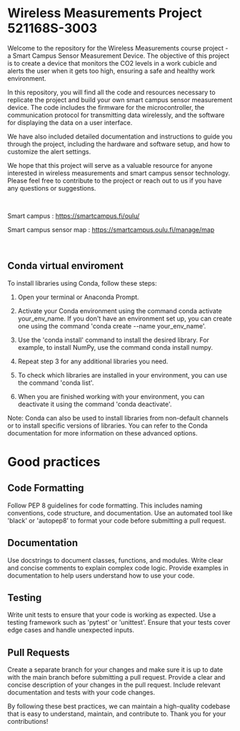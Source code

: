 # Wireless Measurements Project 521168S-3003

Welcome to the repository for the Wireless Measurements course project - a Smart Campus Sensor Measurement Device. The objective of this project is to create a device that monitors the CO2 levels in a work cubicle and alerts the user when it gets too high, ensuring a safe and healthy work environment.

In this repository, you will find all the code and resources necessary to replicate the project and build your own smart campus sensor measurement device. The code includes the firmware for the microcontroller, the communication protocol for transmitting data wirelessly, and the software for displaying the data on a user interface.

We have also included detailed documentation and instructions to guide you through the project, including the hardware and software setup, and how to customize the alert settings.

We hope that this project will serve as a valuable resource for anyone interested in wireless measurements and smart campus sensor technology. Please feel free to contribute to the project or reach out to us if you have any questions or suggestions.

<br />

Smart campus : https://smartcampus.fi/oulu/

Smart campus sensor map : https://smartcampus.oulu.fi/manage/map

<br />

## Conda virtual enviroment 

To install libraries using Conda, follow these steps:

1. Open your terminal or Anaconda Prompt.

2. Activate your Conda environment using the command conda activate your_env_name. If you don't have an environment set up, you can create one using the command 'conda create --name your_env_name'.

3. Use the 'conda install' command to install the desired library. For example, to install NumPy, use the command conda install numpy.

4. Repeat step 3 for any additional libraries you need.

5. To check which libraries are installed in your environment, you can use the command 'conda list'.

6. When you are finished working with your environment, you can deactivate it using the command 'conda deactivate'.

Note: Conda can also be used to install libraries from non-default channels or to install specific versions of libraries. You can refer to the Conda documentation for more information on these advanced options.


# Good practices

## Code Formatting
Follow PEP 8 guidelines for code formatting. This includes naming conventions, code structure, and documentation.
Use an automated tool like 'black' or 'autopep8' to format your code before submitting a pull request.

## Documentation
Use docstrings to document classes, functions, and modules.
Write clear and concise comments to explain complex code logic.
Provide examples in documentation to help users understand how to use your code.

## Testing
Write unit tests to ensure that your code is working as expected.
Use a testing framework such as 'pytest' or 'unittest'.
Ensure that your tests cover edge cases and handle unexpected inputs.

## Pull Requests
Create a separate branch for your changes and make sure it is up to date with the main branch before submitting a pull request.
Provide a clear and concise description of your changes in the pull request.
Include relevant documentation and tests with your code changes.

By following these best practices, we can maintain a high-quality codebase that is easy to understand, maintain, and contribute to. Thank you for your contributions!